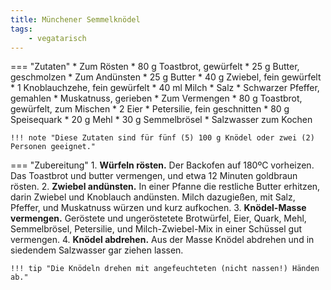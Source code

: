 ```yaml
---
title: Münchener Semmelknödel
tags:
    - vegatarisch
---
```

=== "Zutaten"
    * Zum Rösten
        * 80 g Toastbrot, gewürfelt
        * 25 g Butter, geschmolzen
    * Zum Andünsten
        * 25 g Butter
        * 40 g Zwiebel, fein gewürfelt
        * 1 Knoblauchzehe, fein gewürfelt
        * 40 ml Milch
        * Salz
        * Schwarzer Pfeffer, gemahlen
        * Muskatnuss, gerieben
    * Zum Vermengen
        * 80 g Toastbrot, gewürfelt, zum Mischen
        * 2 Eier
        * Petersilie, fein geschnitten
        * 80 g Speisequark
        * 20 g Mehl
        * 30 g Semmelbrösel
    * Salzwasser zum Kochen

    !!! note "Diese Zutaten sind für fünf (5) 100 g Knödel oder zwei (2) Personen geeignet."

=== "Zubereitung"
    1. **Würfeln rösten.** Der Backofen auf 180ºC vorheizen. Das Toastbrot und butter vermengen, und etwa 12 Minuten goldbraun rösten.
    2. **Zwiebel andünsten.** In einer Pfanne die restliche Butter erhitzen, darin Zwiebel und Knoblauch andünsten. Milch dazugießen, mit Salz, Pfeffer, und Muskatnuss würzen und kurz aufkochen.
    3. **Knödel-Masse vermengen.** Geröstete und ungeröstetete Brotwürfel, Eier, Quark, Mehl, Semmelbrösel, Petersilie, und Milch-Zwiebel-Mix in einer Schüssel gut vermengen.
    4. **Knödel abdrehen.** Aus der Masse Knödel abdrehen und in siedendem Salzwasser gar ziehen lassen.

    !!! tip "Die Knödeln drehen mit angefeuchteten (nicht nassen!) Händen ab."

[^oberndorfer]:
    {{ cite.oberndorfer_knödel }} 28-9.
